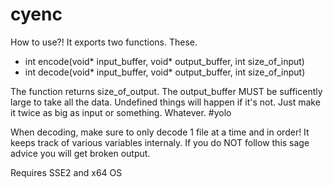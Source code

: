 # cyenc
How to use?! It exports two functions. These.

- int encode(void* input_buffer, void* output_buffer, int size_of_input)
- int decode(void* input_buffer, void* output_buffer, int size_of_input)

The function returns size_of_output.
The output_buffer MUST be sufficently large to take all the data. Undefined things will happen if it's not. Just make it twice as big as input or something. Whatever. #yolo

When decoding, make sure to only decode 1 file at a time and in order! It keeps track of various variables internaly. If you do NOT follow this sage advice you will get broken output.

Requires SSE2 and x64 OS
